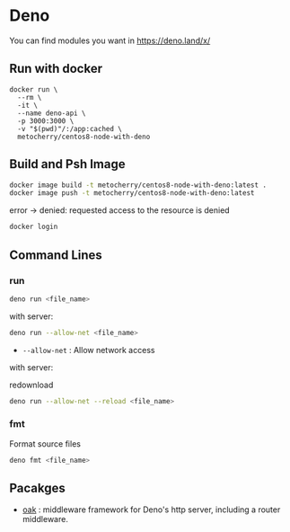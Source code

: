 # Deno

You can find modules you want in https://deno.land/x/


## Run with docker

```shell
docker run \
  --rm \
  -it \
  --name deno-api \
  -p 3000:3000 \
  -v "$(pwd)"/:/app:cached \
  metocherry/centos8-node-with-deno
```

## Build and Psh Image

```bash
docker image build -t metocherry/centos8-node-with-deno:latest .
docker image push -t metocherry/centos8-node-with-deno:latest
```

error -> denied: requested access to the resource is denied

```bash
docker login
```


## Command Lines

### run

```bash
deno run <file_name>
```

with server:

```bash
deno run --allow-net <file_name>
```

- `--allow-net` : Allow network access

with server:

redownload

```bash
deno run --allow-net --reload <file_name>
```


### fmt

Format source files

```bash
deno fmt <file_name>
```


## Pacakges

- [oak](https://deno.land/x/oak) : middleware framework for Deno's http server, including a router middleware.
